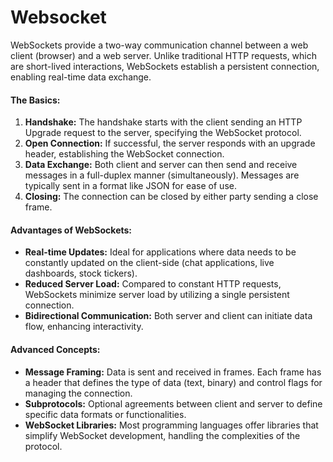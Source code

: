 # Websocket

WebSockets provide a two-way communication channel between a web client (browser) and a web server. Unlike traditional HTTP requests, which are short-lived interactions, WebSockets establish a persistent connection, enabling real-time data exchange.

#### The Basics:

1. **Handshake:** The handshake starts with the client sending an HTTP Upgrade request to the server, specifying the WebSocket protocol.
2. **Open Connection:** If successful, the server responds with an upgrade header, establishing the WebSocket connection.
3. **Data Exchange:** Both client and server can then send and receive messages in a full-duplex manner (simultaneously). Messages are typically sent in a format like JSON for ease of use.
4. **Closing:** The connection can be closed by either party sending a close frame.

#### Advantages of WebSockets:

* **Real-time Updates:** Ideal for applications where data needs to be constantly updated on the client-side (chat applications, live dashboards, stock tickers).
* **Reduced Server Load:** Compared to constant HTTP requests, WebSockets minimize server load by utilizing a single persistent connection.
* **Bidirectional Communication:** Both server and client can initiate data flow, enhancing interactivity.

#### Advanced Concepts:

* **Message Framing:** Data is sent and received in frames. Each frame has a header that defines the type of data (text, binary) and control flags for managing the connection.
* **Subprotocols:** Optional agreements between client and server to define specific data formats or functionalities.
* **WebSocket Libraries:** Most programming languages offer libraries that simplify WebSocket development, handling the complexities of the protocol.

